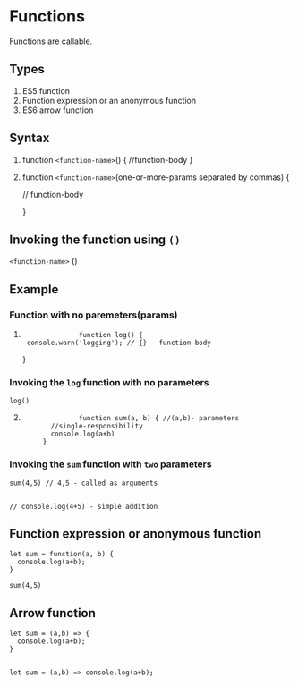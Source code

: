 # Functions

Functions are callable.

## Types

1. ES5 function
2. Function expression or an anonymous function
3. ES6 arrow function

## Syntax

1. function `<function-name>`() {
   //function-body
   }

2. function `<function-name>`(one-or-more-params separated by commas) {

     // function-body

    }

## Invoking the function using `()`

`<function-name>` ()

## Example

### Function with no paremeters(params)

1.                   function log() {
        console.warn('logging'); // {} - function-body
    }

### Invoking the `log` function with no parameters

    log()

2.                   function sum(a, b) { //(a,b)- parameters
              //single-responsibility
              console.log(a+b)
            }

### Invoking the `sum` function with `two` parameters

    sum(4,5) // 4,5 - called as arguments


    // console.log(4+5) - simple addition

## Function expression or anonymous function

    let sum = function(a, b) {
      console.log(a+b);
    }

    sum(4,5)

## Arrow function

    let sum = (a,b) => {
      console.log(a+b);
    }


    let sum = (a,b) => console.log(a+b);
